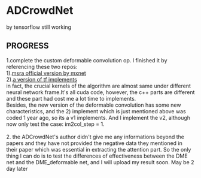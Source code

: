 # ADCrowdNet
by tensorflow
still working<br>
## PROGRESS
1.complete the custom deformable convolution op. I finished it by referencing these two repos:<br>
   <a>1).[msra official version by mxnet](https://github.com/msracver/Deformable-ConvNets)</a><br>
   <a>2).[a version of tf implements](https://github.com/Zardinality/TF-deformable-conv)</a>
   <br>in fact, the crucial kernels of the algorithm are almost same under different neural network frame.It's all cuda code, however, the c++ parts are different and these part had cost me a lot time to implements.<br>
   Besides, the new version of the deformable convolution has some new characteristics, and the 2) implement which is just mentioned above was coded 1 year ago, so its a v1 implements. And I implement the v2, although now only test the case: im2col_step = 1.
<br><br>2. the ADCrowdNet's author didn't give me any informations beyond the papers and they have not provided the negative data they mentioned in their paper which was essential in extracting the attention part. So the only thing I can do is to test the differences of effectiveness between the DME net and the DME_deformable net, and I will upload my result soon. May be 2 day later